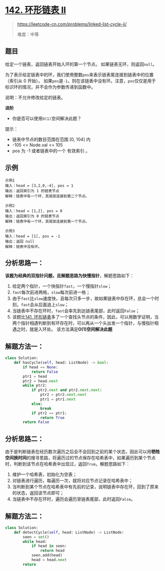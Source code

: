 # [142. 环形链表 II](https://leetcode-cn.com/problems/linked-list-cycle-ii/)
> https://leetcode-cn.com/problems/linked-list-cycle-ii/
>
> 难度：中等

## 题目
给定一个链表，返回链表开始入环的第一个节点。 如果链表无环，则返回`null`。

为了表示给定链表中的环，我们使用整数`pos`来表示链表尾连接到链表中的位置（索引从 0 开始）。 如果`pos`是`-1`，则在该链表中没有环。注意，`pos`仅仅是用于标识环的情况，并不会作为参数传递到函数中。

说明：不允许修改给定的链表。

**进阶**
- 你是否可以使用`O(1)`空间解决此题？

提示：
- 链表中节点的数目范围在范围 [0, 104] 内
- -105 <= Node.val <= 105
- pos 为 -1 或者链表中的一个 有效索引 。

## 示例

```
示例1
输入：head = [3,2,0,-4], pos = 1
输出：返回索引为 1 的链表节点
解释：链表中有一个环，其尾部连接到第二个节点。

示例2
输入：head = [1,2], pos = 0
输出：返回索引为 0 的链表节点
解释：链表中有一个环，其尾部连接到第一个节点。

示例3
输入：head = [1], pos = -1
输出：返回 null
解释：链表中没有环。
```

## 分析思路一：

**该题为经典的双指针问题，且解题思路为快慢指针**，解题思路如下：
1. 给定两个指针，一个快指针`fast`，一个慢指针`slow`；
2. `fast`每次前进两格，`slow`每次前进一格；
3. 由于`fast`比`slow`速度快，且每次只多一步，故如果链表中存在环，总会一个时刻，`fast`会从后面追上`slow`；
4. 当链表中不存在环时，`fast`会率先到达链表尾部，此时返回`False`；
5. 该题比[141. 环形链表](https://github.com/Crane-hu/LeetCodeandAlgorithm/blob/main/LeetCode/%E9%93%BE%E8%A1%A8/141.%20%E7%8E%AF%E5%BD%A2%E9%93%BE%E8%A1%A8.md)多了一个查找头节点的条件，因此，可以用数学证明，当两个指针相遇判断到有环存在时，可以再从一个头出发一个指针，与慢指针相遇之时，就是入环处。
该方法满足**O(1)空间解决此题**
## 解题方法一：

```python
class Solution:
    def hasCycle(self, head: ListNode) -> bool:
        if head == None:
            return False
        ptr1 = head
        ptr2 = head.next
        while ptr2:
            if ptr2.next and ptr2.next.next:
                ptr2 = ptr2.next.next
                ptr1 = ptr1.next
            else:
                break
            if ptr2 == ptr1:
                return True
        return False
 ```
 
 ## 分析思路二：

由于是判断链表在经历数次遍历之后会不会回到之前的某个状态，因此可以用**牺牲空间换时间**的搜寻思路，将遍历过的节点保存在哈希表中，如果遍历到某个节点时，判断到该节点在哈希表中出现过，返回`True`。解题思路如下：
1. 维护一个哈希表，初始化为空表；
2. 对链表进行遍历，每遍历一次，就将对应节点记录在哈希表中；
3. 当判断到某个节点在哈希表中有先前的记录，说明链表中存在环，回到了原来的状态，返回该节点即可；
4. 当链表中不存在环时，遍历会遍历至链表尾部，此时返回`False`。


## 解题方法二：

```python
class Solution:
    def detectCycle(self, head: ListNode) -> ListNode:
        seen = set()
        while head:
            if head in seen:
                return head
            seen.add(head)
            head = head.next
        return 
 ```
